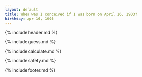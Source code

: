 ```yaml
---
layout: default
title: When was I conceived if I was born on April 16, 1903?
birthday: Apr 16, 1903
---
```


{% include header.md %}

{% include guess.md %}

{% include calculate.md %}

{% include safety.md %}

{% include footer.md %}



